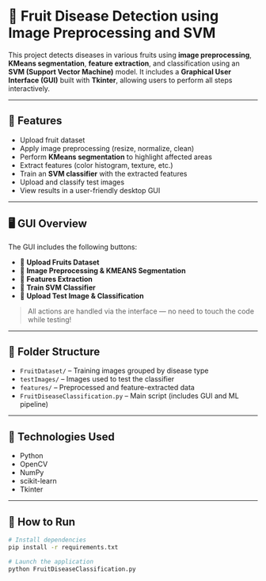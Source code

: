 # 🍎 Fruit Disease Detection using Image Preprocessing and SVM

This project detects diseases in various fruits using **image preprocessing**, **KMeans segmentation**, **feature extraction**, and classification using an **SVM (Support Vector Machine)** model. It includes a **Graphical User Interface (GUI)** built with **Tkinter**, allowing users to perform all steps interactively.

---

## 🧠 Features

- Upload fruit dataset
- Apply image preprocessing (resize, normalize, clean)
- Perform **KMeans segmentation** to highlight affected areas
- Extract features (color histogram, texture, etc.)
- Train an **SVM classifier** with the extracted features
- Upload and classify test images
- View results in a user-friendly desktop GUI

---

## 🖥️ GUI Overview

The GUI includes the following buttons:

- 🔹 **Upload Fruits Dataset**  
- 🔹 **Image Preprocessing & KMEANS Segmentation**  
- 🔹 **Features Extraction**  
- 🔹 **Train SVM Classifier**  
- 🔹 **Upload Test Image & Classification**

> All actions are handled via the interface — no need to touch the code while testing!

---

## 📂 Folder Structure

- `FruitDataset/` – Training images grouped by disease type  
- `testImages/` – Images used to test the classifier  
- `features/` – Preprocessed and feature-extracted data  
- `FruitDiseaseClassification.py` – Main script (includes GUI and ML pipeline)  

---

## 🧰 Technologies Used

- Python
- OpenCV
- NumPy
- scikit-learn
- Tkinter

---

## 🚀 How to Run

```bash
# Install dependencies
pip install -r requirements.txt

# Launch the application
python FruitDiseaseClassification.py
